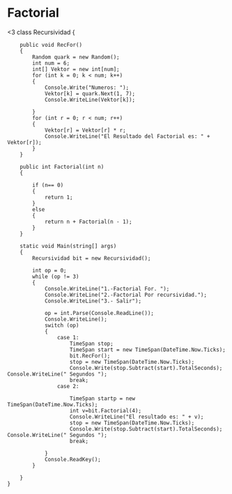 # Factorial
<3
class Recursividad
	{
		
		public void RecFor()
		{
			Random quark = new Random();
			int num = 6;
            int[] Vektor = new int[num];
            for (int k = 0; k < num; k++)
			{
				Console.Write("Numeros: ");
                Vektor[k] = quark.Next(1, 7);
				Console.WriteLine(Vektor[k]);

			}
            for (int r = 0; r < num; r++)
            {
                Vektor[r] = Vektor[r] * r;
                Console.WriteLine("El Resultado del Factorial es: " + Vektor[r]);
            }
		}

		public int Factorial(int n)
		{
            
            if (n== 0)
	        {
				return 1;
			}
			else
			{
                return n + Factorial(n - 1);
			}
		}
        
		static void Main(string[] args)
		{
            Recursividad bit = new Recursividad();

			int op = 0;
			while (op != 3)
			{
				Console.WriteLine("1.-Factorial For. ");
				Console.WriteLine("2.-Factorial Por recursividad.");
                Console.WriteLine("3.- Salir");

      			op = int.Parse(Console.ReadLine());
				Console.WriteLine();
				switch (op)
				{
					case 1:
						TimeSpan stop;
						TimeSpan start = new TimeSpan(DateTime.Now.Ticks);
                        bit.RecFor();
						stop = new TimeSpan(DateTime.Now.Ticks);
						Console.Write(stop.Subtract(start).TotalSeconds); Console.WriteLine(" Segundos ");
						break;
					case 2:
                        
						TimeSpan startp = new TimeSpan(DateTime.Now.Ticks);
                        int v=bit.Factorial(4);
                        Console.WriteLine("El resultado es: " + v);
						stop = new TimeSpan(DateTime.Now.Ticks);
						Console.Write(stop.Subtract(start).TotalSeconds); Console.WriteLine(" Segundos ");
						break;

				}
                Console.ReadKey();
			}
			
		}
	}
